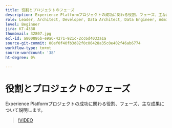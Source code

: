 ```yaml
---
title: 役割とプロジェクトのフェーズ
description: Experience Platformプロジェクトの成功に関わる役割、フェーズ、主な成果について説明します。
role: Leader, Architect, Developer, Data Architect, Data Engineer, Admin, User
level: Beginner
jira: KT-4338
thumbnail: 32807.jpg
exl-id: a800886b-e9a6-4271-921c-2cc6d4033a1a
source-git-commit: 00ef0f40fb3d82f0c06428a35c0e402f46ab6774
workflow-type: tm+mt
source-wordcount: '38'
ht-degree: 0%

---
```


# 役割とプロジェクトのフェーズ

Experience Platformプロジェクトの成功に関わる役割、フェーズ、主な成果について説明します。

>[!VIDEO](https://video.tv.adobe.com/v/32807?learn=on)

